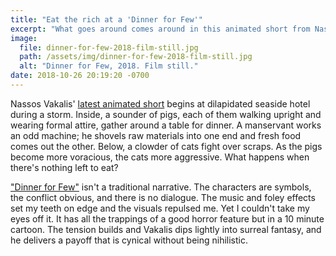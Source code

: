 ```yaml
---
title: "Eat the rich at a 'Dinner for Few'"
excerpt: "What goes around comes around in this animated short from Nassos Vakalis."
image:
  file: dinner-for-few-2018-film-still.jpg
  path: /assets/img/dinner-for-few-2018-film-still.jpg
  alt: "Dinner for Few, 2018. Film still."
date: 2018-10-26 20:19:20 -0700
---
```


Nassos Vakalis' [latest animated short](https://www.itsnicethat.com/articles/nassos-vakalis-dinner-for-few-animation-190918) begins at dilapidated seaside hotel during a storm. Inside, a sounder of pigs, each of them walking upright and wearing formal attire, gather around a table for dinner. A manservant works an odd machine; he shovels raw materials into one end and fresh food comes out the other. Below, a clowder of cats fight over scraps. As the pigs become more voracious, the cats more aggressive. What happens when there's nothing left to eat?

["Dinner for Few"](http://www.dinnerforfew.com/) isn't a traditional narrative. The characters are symbols, the conflict obvious, and there is no dialogue. The music and foley effects set my teeth on edge and the visuals repulsed me. Yet I couldn't take my eyes off it. It has all the trappings of a good horror feature but in a 10 minute cartoon. The tension builds and Vakalis dips lightly into surreal fantasy, and he delivers a payoff that is cynical without being nihilistic.
